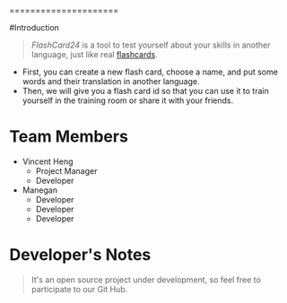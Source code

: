 =====================

#Introduction

> *FlashCard24* is a tool to test yourself about your skills in another language, just like real <a href="http://en.wikipedia.org/wiki/Flashcard">flashcards</a>.

* First, you can create a new flash card, choose a name, and put some words and their translation in another language.
* Then, we will give you a flash card id so that you can use it to train yourself in the training room or share it with your friends. 

# <a name="team-members"></a>Team Members

* Vincent Heng
    * Project Manager
    * Developer
* Manegan
	* Developer
	* Developer
	* Developer
	
# <a name="notes"></a>Developer's Notes

> It's an open source project under development, so feel free to participate to our Git Hub.

